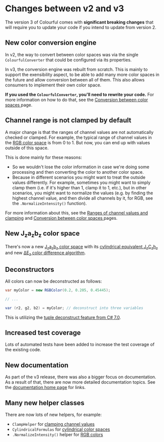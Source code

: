 # Changes between v2 and v3

The version 3 of Colourful comes with **significant breaking changes** that will require you to update your code if you intend to update from version 2.


## New color conversion engine

In v2, the way to convert between color spaces was via the single `ColourfulConverter` that could be configured via its properties.

In v3, the conversion engine was rebuilt from scratch. This is mainly to support the exensibility aspect, to be able to add many more color spaces in the future and allow conversion between all of them. This also allows consumers to implement their own color space.

**If you used the `ColourfulConverter`, you'll need to rewrite your code.** For more information on how to do that, see the [Conversion between color spaces
](topic-conversion.md) page.


## Channel range is not clamped by default

A major change is that the ranges of channel values are not automatically checked or clamped. For example, the typical range of channel values in the [RGB color space](spaces-rgb.md) is from 0 to 1. But now, you can end up with values outside of this space.

This is done mainly for these reasons:

- So we wouldn't lose the color information in case we're doing some processing and then converting the color to another color space.
- Because in different scenarios you might want to treat the outside values differently. For example, sometimes you might want to simply clamp them (i.e. if it's higher than 1, clamp it to 1, etc.), but in other scenarios, you might want to normalize the values (e.g. by finding the highest channel value, and then divide all channels by it, for RGB, see the `.NormalizeIntensity()` function).

For more information about this, see the [Ranges of channel values and clamping](topic-clamp.md) and [Conversion between color spaces
](topic-conversion.md) pages.


## New J<sub>z</sub>a<sub>z</sub>b<sub>z</sub> color space

There's now a new [J<sub>z</sub>a<sub>z</sub>b<sub>z</sub> color space](spaces-jzazbz.md) with its [cylindrical equivalent J<sub>z</sub>C<sub>z</sub>h<sub>z</sub>](topic-cylindrical-spaces.md) and new [ΔE<sub>z</sub> color difference algorithm](topic-color-difference.md).


## Deconstructors

All colors can now be deconstructed as follows:

```csharp
var myColor = new RGBColor(0.2, 0.205, 0.45445);

// ...

var (r2, g2, b2) = myColor; // deconstruct into three variables
```

This is utilizing the [tuple deconstruct feature from C# 7.0](https://docs.microsoft.com/en-us/dotnet/csharp/fundamentals/functional/deconstruct).


## Increased test coverage

Lots of automated tests have been added to increase the test coverage of the existing code.


## New documentation

As part of the v3 release, there was also a bigger focus on documentation. As a result of that, there are now more detailed documentation topics. See the [documentation home page](README.md) for links.


## Many new helper classes

There are now lots of new helpers, for example:

- `ClampHelper` for [clamping channel values](topic-clamp.md)
- `CylindricalFormulas` for [cylindrical color spaces](topic-cylindrical-spaces.md)
- `.NormalizeIntensity()` helper for [RGB colors](spaces-rgb.md)
